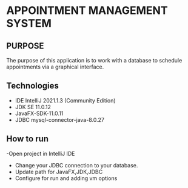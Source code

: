 # APPOINTMENT MANAGEMENT SYSTEM

## PURPOSE 
The purpose of this application is to work with a database to schedule
appointments via a graphical interface. 

## Technologies 
- IDE IntelliJ 2021.1.3 (Community Edition)
- JDK SE 11.0.12
- JavaFX-SDK-11.0.11
- JDBC mysql-connector-java-8.0.27

## How to run 
-Open project in IntelliJ IDE
- Change your JDBC connection to your database.
- Update path for JavaFX,JDK,JDBC
- Configure for run and adding vm options





 
